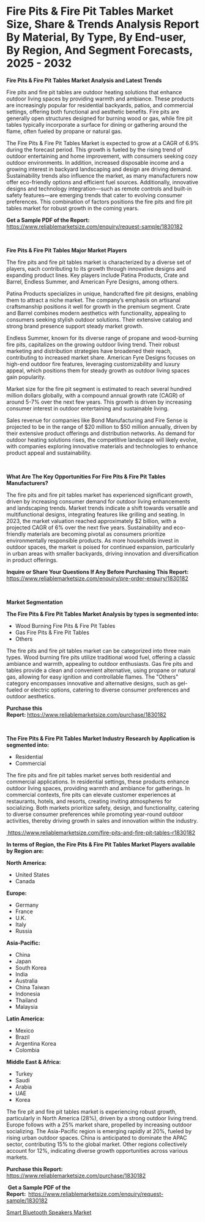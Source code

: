 <p><h1>Fire Pits & Fire Pit Tables Market Size, Share & Trends Analysis Report By Material, By Type, By End-user, By Region, And Segment Forecasts, 2025 - 2032</h1></p><p><strong>Fire Pits & Fire Pit Tables Market Analysis and Latest Trends</strong></p>
<p><p>Fire pits and fire pit tables are outdoor heating solutions that enhance outdoor living spaces by providing warmth and ambiance. These products are increasingly popular for residential backyards, patios, and commercial settings, offering both functional and aesthetic benefits. Fire pits are generally open structures designed for burning wood or gas, while fire pit tables typically incorporate a surface for dining or gathering around the flame, often fueled by propane or natural gas.</p><p>The Fire Pits & Fire Pit Tables Market is expected to grow at a CAGR of 6.9% during the forecast period. This growth is fueled by the rising trend of outdoor entertaining and home improvement, with consumers seeking cozy outdoor environments. In addition, increased disposable income and a growing interest in backyard landscaping and design are driving demand. Sustainability trends also influence the market, as many manufacturers now offer eco-friendly options and efficient fuel sources. Additionally, innovative designs and technology integration—such as remote controls and built-in safety features—are emerging trends that cater to evolving consumer preferences. This combination of factors positions the fire pits and fire pit tables market for robust growth in the coming years.</p></p>
<p><strong>Get a Sample PDF of the Report:&nbsp;</strong> <a href="https://www.reliablemarketsize.com/enquiry/request-sample/1830182?utm_campaign=2450&utm_medium=2&utm_source=Github&utm_content=ia&utm_term=05042025&utm_id=fire-pits-fire-pit-tables">https://www.reliablemarketsize.com/enquiry/request-sample/1830182</a></p>
<p>&nbsp;</p>
<p><strong>Fire Pits & Fire Pit Tables Major Market Players</strong></p>
<p><p>The fire pits and fire pit tables market is characterized by a diverse set of players, each contributing to its growth through innovative designs and expanding product lines. Key players include Patina Products, Crate and Barrel, Endless Summer, and American Fyre Designs, among others.</p><p>Patina Products specializes in unique, handcrafted fire pit designs, enabling them to attract a niche market. The company’s emphasis on artisanal craftsmanship positions it well for growth in the premium segment. Crate and Barrel combines modern aesthetics with functionality, appealing to consumers seeking stylish outdoor solutions. Their extensive catalog and strong brand presence support steady market growth.</p><p>Endless Summer, known for its diverse range of propane and wood-burning fire pits, capitalizes on the growing outdoor living trend. Their robust marketing and distribution strategies have broadened their reach, contributing to increased market share. American Fyre Designs focuses on high-end outdoor fire features, leveraging customizability and luxury appeal, which positions them for steady growth as outdoor living spaces gain popularity.</p><p>Market size for the fire pit segment is estimated to reach several hundred million dollars globally, with a compound annual growth rate (CAGR) of around 5-7% over the next few years. This growth is driven by increasing consumer interest in outdoor entertaining and sustainable living.</p><p>Sales revenue for companies like Bond Manufacturing and Fire Sense is projected to be in the range of $20 million to $50 million annually, driven by their extensive product offerings and distribution networks. As demand for outdoor heating solutions rises, the competitive landscape will likely evolve, with companies exploring innovative materials and technologies to enhance product appeal and sustainability.</p></p>
<p>&nbsp;</p>
<p><strong>What Are The Key Opportunities For Fire Pits & Fire Pit Tables Manufacturers?</strong></p>
<p><p>The fire pits and fire pit tables market has experienced significant growth, driven by increasing consumer demand for outdoor living enhancements and landscaping trends. Market trends indicate a shift towards versatile and multifunctional designs, integrating features like grilling and seating. In 2023, the market valuation reached approximately $2 billion, with a projected CAGR of 6% over the next five years. Sustainability and eco-friendly materials are becoming pivotal as consumers prioritize environmentally responsible products. As more households invest in outdoor spaces, the market is poised for continued expansion, particularly in urban areas with smaller backyards, driving innovation and diversification in product offerings.</p></p>
<p><strong>Inquire or Share Your Questions If Any Before Purchasing This Report:</strong> <a href="https://www.reliablemarketsize.com/enquiry/pre-order-enquiry/1830182?utm_campaign=2450&utm_medium=2&utm_source=Github&utm_content=ia&utm_term=05042025&utm_id=fire-pits-fire-pit-tables">https://www.reliablemarketsize.com/enquiry/pre-order-enquiry/1830182</a></p>
<p>&nbsp;</p>
<p><strong>Market Segmentation</strong></p>
<p><strong>The Fire Pits & Fire Pit Tables Market Analysis by types is segmented into:</strong></p>
<p><ul><li>Wood Burning Fire Pits & Fire Pit Tables</li><li>Gas Fire Pits & Fire Pit Tables</li><li>Others</li></ul></p>
<p><p>The fire pits and fire pit tables market can be categorized into three main types. Wood burning fire pits utilize traditional wood fuel, offering a classic ambiance and warmth, appealing to outdoor enthusiasts. Gas fire pits and tables provide a clean and convenient alternative, using propane or natural gas, allowing for easy ignition and controllable flames. The "Others" category encompasses innovative and alternative designs, such as gel-fueled or electric options, catering to diverse consumer preferences and outdoor aesthetics.</p></p>
<p><strong>Purchase this Report:&nbsp;</strong><a href="https://www.reliablemarketsize.com/purchase/1830182?utm_campaign=2450&utm_medium=2&utm_source=Github&utm_content=ia&utm_term=05042025&utm_id=fire-pits-fire-pit-tables">https://www.reliablemarketsize.com/purchase/1830182</a></p>
<p>&nbsp;</p>
<p><strong>The Fire Pits & Fire Pit Tables Market Industry Research by Application is segmented into:</strong></p>
<p><ul><li>Residential</li><li>Commercial</li></ul></p>
<p><p>The fire pits and fire pit tables market serves both residential and commercial applications. In residential settings, these products enhance outdoor living spaces, providing warmth and ambiance for gatherings. In commercial contexts, fire pits can elevate customer experiences at restaurants, hotels, and resorts, creating inviting atmospheres for socializing. Both markets prioritize safety, design, and functionality, catering to diverse consumer preferences while promoting year-round outdoor activities, thereby driving growth in sales and innovation within the industry.</p></p>
<p><a href="https://www.reliablemarketsize.com/fire-pits-and-fire-pit-tables-r1830182?utm_campaign=2450&utm_medium=2&utm_source=Github&utm_content=ia&utm_term=05042025&utm_id=fire-pits-fire-pit-tables">&nbsp;https://www.reliablemarketsize.com/fire-pits-and-fire-pit-tables-r1830182</a></p>
<p><strong>In terms of Region, the Fire Pits & Fire Pit Tables Market Players available by Region are:</strong></p>
<p>
    <p> <strong> North America: </strong>
        <ul>
            <li>United States</li>
            <li>Canada</li>
        </ul>
        </p> 
    <p> <strong> Europe: </strong>
        <ul>
            <li>Germany</li>
            <li>France</li>
            <li>U.K.</li>
            <li>Italy</li>
            <li>Russia</li>
        </ul>
        </p> 
    <p> <strong> Asia-Pacific: </strong>
        <ul>
            <li>China</li>
            <li>Japan</li>
            <li>South Korea</li>
            <li>India</li>
            <li>Australia</li>
            <li>China Taiwan</li>
            <li>Indonesia</li>
            <li>Thailand</li>
            <li>Malaysia</li>
        </ul>
        </p> 
    <p> <strong> Latin America: </strong>
        <ul>
            <li>Mexico</li>
            <li>Brazil</li>
            <li>Argentina Korea</li>
            <li>Colombia</li>
        </ul>
        </p> 
    <p> <strong> Middle East & Africa: </strong>
        <ul>
            <li>Turkey</li>
            <li>Saudi</li>
            <li>Arabia</li>
            <li>UAE</li>
            <li>Korea</li>
        </ul>
    </p>
    </p>
<p><p>The fire pit and fire pit tables market is experiencing robust growth, particularly in North America (28%), driven by a strong outdoor living trend. Europe follows with a 25% market share, propelled by increasing outdoor socializing. The Asia-Pacific region is emerging rapidly at 20%, fueled by rising urban outdoor spaces. China is anticipated to dominate the APAC sector, contributing 15% to the global market. Other regions collectively account for 12%, indicating diverse growth opportunities across various markets.</p></p>
<p><strong>Purchase this Report: </strong><a href="https://www.reliablemarketsize.com/purchase/1830182?utm_campaign=2450&utm_medium=2&utm_source=Github&utm_content=ia&utm_term=05042025&utm_id=fire-pits-fire-pit-tables">https://www.reliablemarketsize.com/purchase/1830182</a></p>
<p>&nbsp;<strong>Get a Sample PDF of the Report:&nbsp;&nbsp;</strong><a href="https://www.reliablemarketsize.com/enquiry/request-sample/1830182?utm_campaign=2450&utm_medium=2&utm_source=Github&utm_content=ia&utm_term=05042025&utm_id=fire-pits-fire-pit-tables">https://www.reliablemarketsize.com/enquiry/request-sample/1830182</a></p>
<p><strong></strong></p>
<p><p><a href="https://github.com/klindsey95/Market-Research-Report-List-1/blob/main/smart-bluetooth-speakers-market.md?utm_campaign=2450&utm_medium=2&utm_source=Github&utm_content=ia&utm_term=05042025&utm_id=fire-pits-fire-pit-tables">Smart Bluetooth Speakers Market</a></p></p>